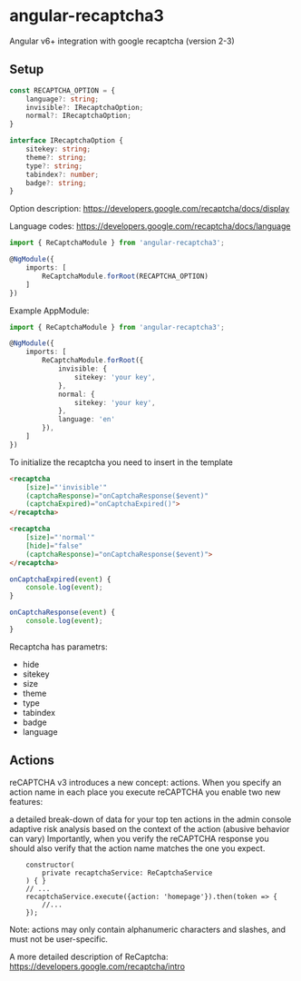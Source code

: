 # angular-recaptcha3
Angular v6+ integration with google recaptcha (version 2-3)

## Setup
```typescript
const RECAPTCHA_OPTION = {
    language?: string;
    invisible?: IRecaptchaOption;
    normal?: IRecaptchaOption;
}

interface IRecaptchaOption {
    sitekey: string;
    theme?: string;
    type?: string;
    tabindex?: number;
    badge?: string;
}
```
Option description: https://developers.google.com/recaptcha/docs/display

Language codes: https://developers.google.com/recaptcha/docs/language

```typescript
import { ReCaptchaModule } from 'angular-recaptcha3';

@NgModule({
    imports: [
        ReCaptchaModule.forRoot(RECAPTCHA_OPTION)
    ]
})
```

Example AppModule:

```typescript
import { ReCaptchaModule } from 'angular-recaptcha3';

@NgModule({
    imports: [
        ReCaptchaModule.forRoot({
            invisible: {
                sitekey: 'your key', 
            },
            normal: {
                sitekey: 'your key', 
            },
            language: 'en'
        }),
    ]
})
```

To initialize the recaptcha you need to insert in the template
```html
<recaptcha 
    [size]="'invisible'"
    (captchaResponse)="onCaptchaResponse($event)"
    (captchaExpired)="onCaptchaExpired()">
</recaptcha>

<recaptcha 
    [size]="'normal'"
    [hide]="false" 
    (captchaResponse)="onCaptchaResponse($event)">
</recaptcha>
```

```typescript
onCaptchaExpired(event) {
    console.log(event);
}

onCaptchaResponse(event) {
    console.log(event);
}
```

Recaptcha has parametrs:
- hide
- sitekey
- size
- theme
- type
- tabindex
- badge
- language

## Actions
reCAPTCHA v3 introduces a new concept: actions. When you specify an action name in each place you execute reCAPTCHA you enable two new features:

a detailed break-down of data for your top ten actions in the admin console
adaptive risk analysis based on the context of the action (abusive behavior can vary)
Importantly, when you verify the reCAPTCHA response you should also verify that the action name matches the one you expect.

```
    constructor(
        private recaptchaService: ReCaptchaService
    ) { }
    // ...
    recaptchaService.execute({action: 'homepage'}).then(token => {
        //...
    });
```
Note: actions may only contain alphanumeric characters and slashes, and must not be user-specific.

A more detailed description of ReCaptcha:
https://developers.google.com/recaptcha/intro